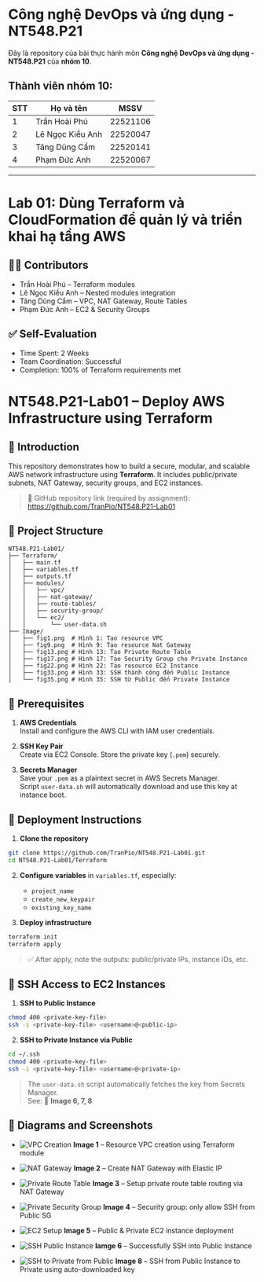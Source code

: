 # Công nghệ DevOps và ứng dụng - NT548.P21

Đây là repository của bài thực hành môn **Công nghệ DevOps và ứng dụng - NT548.P21** của **nhóm 10**.

## Thành viên nhóm 10:

| STT | Họ và tên           | MSSV     |
|-----|---------------------|----------|
| 1   | Trần Hoài Phú       | 22521106 |
| 2   | Lê Ngọc Kiều Anh    | 22520047 |
| 3   | Tăng Dũng Cẩm       | 22520141 |
| 4   | Phạm Đức Anh        | 22520067 |

---

# Lab 01: Dùng Terraform và CloudFormation để quản lý và triển khai hạ tầng AWS
## 🧑‍💻 Contributors

- Trần Hoài Phú – Terraform modules
- Lê Ngọc Kiều Anh – Nested modules integration
- Tăng Dũng Cẩm – VPC, NAT Gateway, Route Tables
- Phạm Đức Anh – EC2 & Security Groups

## ✅ Self-Evaluation

- Time Spent: 2 Weeks  
- Team Coordination: Successful  
- Completion: 100% of Terraform requirements met  

# NT548.P21-Lab01 – Deploy AWS Infrastructure using Terraform

## 📌 Introduction

This repository demonstrates how to build a secure, modular, and scalable AWS network infrastructure using **Terraform**. It includes public/private subnets, NAT Gateway, security groups, and EC2 instances.

> 📁 GitHub repository link (required by assignment):  
> https://github.com/TranPio/NT548.P21-Lab01

## 📂 Project Structure

```
NT548.P21-Lab01/
├── Terraform/
│   ├── main.tf
│   ├── variables.tf
│   ├── outputs.tf
│   ├── modules/
│   │   ├── vpc/
│   │   ├── nat-gateway/
│   │   ├── route-tables/
│   │   ├── security-group/
│   │   └── ec2/
│   │       └── user-data.sh
├── Image/
│   ├── fig1.png  # Hình 1: Tạo resource VPC
│   ├── fig9.png  # Hình 9: Tạo resource Nat Gateway
│   ├── fig13.png # Hình 13: Tạo Private Route Table
│   ├── fig17.png # Hình 17: Tạo Security Group cho Private Instance
│   ├── fig22.png # Hình 22: Tạo resource EC2 Instance
│   ├── fig33.png # Hình 33: SSH thành công đến Public Instance
│   └── fig35.png # Hình 35: SSH từ Public đến Private Instance
```

## 🧰 Prerequisites

1. **AWS Credentials**  
   Install and configure the AWS CLI with IAM user credentials.

2. **SSH Key Pair**  
   Create via EC2 Console. Store the private key (`.pem`) securely.

3. **Secrets Manager**  
   Save your `.pem` as a plaintext secret in AWS Secrets Manager.  
   Script `user-data.sh` will automatically download and use this key at instance boot.

## 🚀 Deployment Instructions

1. **Clone the repository**

```bash
git clone https://github.com/TranPio/NT548.P21-Lab01.git
cd NT548.P21-Lab01/Terraform
```

2. **Configure variables** in `variables.tf`, especially:
   - `project_name`
   - `create_new_keypair`
   - `existing_key_name`

3. **Deploy infrastructure**

```bash
terraform init
terraform apply
```

> ✅ After apply, note the outputs: public/private IPs, instance IDs, etc.

## 🔐 SSH Access to EC2 Instances

1. **SSH to Public Instance**

```bash
chmod 400 <private-key-file>
ssh -i <private-key-file> <username>@<public-ip>
```

2. **SSH to Private Instance via Public**

```bash
cd ~/.ssh
chmod 400 <private-key-file>
ssh -i <private-key-file> <username>@<private-ip>
```

> The `user-data.sh` script automatically fetches the key from Secrets Manager.  
> See: 📸 **Image 6, 7, 8**

## 📸 Diagrams and Screenshots

- ![VPC Creation](Image/fig1.png) **Image 1** – Resource VPC creation using Terraform module

- ![NAT Gateway](Image/fig9.png) **Image 2** – Create NAT Gateway with Elastic IP

- ![Private Route Table](Image/fig13.png) **Image 3** – Setup private route table routing via NAT Gateway

- ![Private Security Group](Image/fig17.png) **Image 4** – Security group: only allow SSH from Public SG

- ![EC2 Setup](Image/fig22.png) **Image 5** – Public & Private EC2 instance deployment

- ![SSH Public Instance](Image/fig33.png) **Iamge 6** – Successfully SSH into Public Instance

- ![SSH to Private from Public](Image/fig35.png) **Image 8** – SSH from Public Instance to Private using auto-downloaded key

